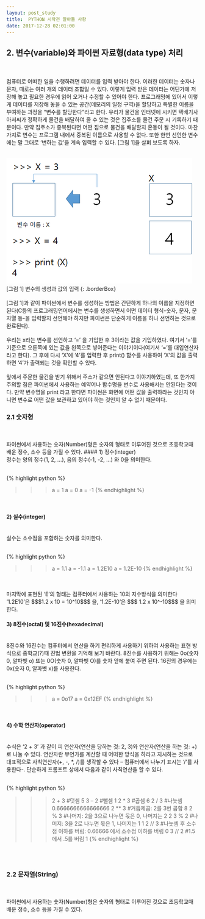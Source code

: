 ```yaml
---
layout: post_study
title:  PYTHON 시작전 알아둘 사항
date: 2017-12-28 02:01:00
---
```

## 2. 변수(variable)와 파이썬 자료형(data type) 처리
<br/>
<br/>
컴퓨터로 어떠한 일을 수행하려면 데이터를 입력 받아야 한다. 이러한 데이터는 숫자나 문자, 때로는 여러 개의 데이터 조합일 수 있다. 이렇게 입력 받은 데이터는 어딘가에 저장해 놓고 필요한 경우에 읽어 오거나 수정할 수 있어야 한다. 프로그래밍에 있어서 이렇게 데이터를 저장해 놓을 수 있는 공간(메모리의 일정 구역)을 할당하고 특별한 이름을 부여하는 과정을 “변수를 할당한다”라고 한다. 우리가 물건을 인터넷에 시키면 택배기사 아저씨가 정확하게 물건을 배달하여 줄 수 있는 것은 집주소를 물건 주문 시 기록하기 때문이다. 만약 집주소가 중복된다면 어떤 집으로 물건을 배달할지 혼동이 될 것이다. 마찬가지로 변수는 프로그램 내에서 중복된 이름으로 사용할 수 없다. 또한 한번 선언한 변수에는 말 그대로 ‘변하는 값’을 계속 입력할 수 있다. [그림 1]을 살펴 보도록 하자.
<br/>
<br/>

![](/asset/study/python_basic/2/9.png)
[그림 1] 변수의 생성과 값의 입력
{: .borderBox}
<br/>
<br/>
[그림 1]과 같이 파이썬에서 변수를 생성하는 방법은 간단하게 하나의 이름을 지정하면 된다(C등의 프로그래밍언어에서는 변수를 생성하면서 어떤 데이터 형식-숫자, 문자, 문자열 등-을 입력할지 선언해야 하지만 파이썬은 단순하게 이름을 하나 선언하는 것으로 완료된다).
<br/>
<br/>
우리는 x라는 변수를 선언하고 ‘=’ 을 기입한 후 3이라는 값을 기입하였다. 여기서 ‘=’를 기준으로 오른쪽에 있는 값을 왼쪽으로 넣어준다는 이야기이다(여기서 ‘=’를 대입연산자라고 한다). 그 후에 다시 ‘X’에 ‘4’를 입력한 후 print() 함수를 사용하여 ‘X’의 값을 출력하면 ‘4’가 출력되는 것을 확인할 수 있다.
<br/>
<br/>
앞에서 주문한 물건을 받기 위해서 주소가 같으면 안된다고 이야기하였는데, 또 한가지 주의할 점은 파이썬에서 사용하는 예약어나 함수명을 변수로 사용해서는 안된다는 것이다. 만약 변수명을 print 라고 한다면 파이썬은 화면에 어떤 값을 출력하라는 것인지 아니면 변수로 어떤 값을 보관하고 있어야 하는 것인지 알 수 없기 때문이다.
<br/>

### 2.1 숫자형
<br/>
<br/>
파이썬에서 사용하는 숫자(Number)형은 숫자의 형태로 이루어진 것으로 초등학교때 배운 정수, 소수 등을 가질 수 있다.
#### 1) 정수(integer)
<br/>
정수는 양의 정수(1, 2, ...), 음의 정수(-1, -2, ...) 와 0을 의미한다.
<br/>
<br/>

{% highlight python %}
>>> a = 1
>>> a = 0
>>> a = -1
{% endhighlight %}

<br/>

#### 2) 실수(integer)
<br/>
실수는 소수점을 포함하는 숫자를 의미한다.
<br/>
<br/>

{% highlight python %}
>>> a = 1.1
>>> a = -1.1
>>> a = 1.2E10
>>> a = 1.2E-10
{% endhighlight %}

<br/>
<br/>
마지막에 표현된 ‘E’의 형태는 컴퓨터에서 사용하는 10의 지수방식을 의미한다 ‘1.2E10’은 $$$1.2 x 10 = 10^10$$$ 을, ‘1.2E-10’은 $$$ 1.2 x 10^-10$$$ 을 의미한다.
<br/>

#### 3) 8진수(octal) 및 16진수(hexadecimal)
<br/>
8진수와 16진수는 컴퓨터에서 연산을 하기 편리하게 사용하기 위하여 사용하는 표현 방식으로 중학교(?)때 진법 변환을 기억해 보기 바란다. 8진수를 사용하기 위해는 0o(숫자 0, 알파벳 o) 또는 0O(숫자 0, 알파벳 O)를 숫자 앞에 붙여 주면 된다. 16진의 경우에는 0x(숫자 0, 알파벳 x)를 사용한다.
<br/>
<br/>

{% highlight python %}
>>> a = 0o17
>>> a = 0x12EF
{% endhighlight %}

<br/>

#### 4) 수학 연산자(operator)
<br/>
수식은 ‘2 + 3’ 과 같이 피 연산자(연산을 당하는 것: 2, 3)와 연산자(연산을 하는 것: +)로 나눌 수 있다. 연산자란 무언가를 계산할 때 어떠한 방식을 하라고 지시하는 것으로 대표적으로 사칙연산자(+, -, *, /)를 생각할 수 있다 – 컴퓨터에서 나누기 표시는 ‘/’를 사용한다-. 단순하게 프롬프트 상에서 다음과 같이 사칙연산을 할 수 있다.
<br/>
<br/>

{% highlight python %}
>>> 2 + 3 #덧셈
5
>>> 3 – 2 #뺄셈
1
>>> 2 * 3 #곱셈
6
>>> 2 / 3 #나눗셈
0.6666666666666666
>>> 2 ** 3 #거듭제곱: 2를 3번 곱함
8
>>> 2 % 3 #나머지: 2을 3으로 나누면 몫은 0, 나머지는 2
2
>>> 3 % 2 #나머지: 3을 2로 나누면 몫은 1, 나머지는 1
1
>>> 2 // 3 #나눗셈 후 소수점 이하를 버림: 0.66666 에서 소수점 이하를 버림
0
>>> 3 // 2 #1.5에서 .5를 버림
1
{% endhighlight %}

<br/>
<br/>

### 2.2 문자열(String)
<br/>
<br/>
파이썬에서 사용하는 숫자(Number)형은 숫자의 형태로 이루어진 것으로 초등학교때 배운 정수, 소수 등을 가질 수 있다.

